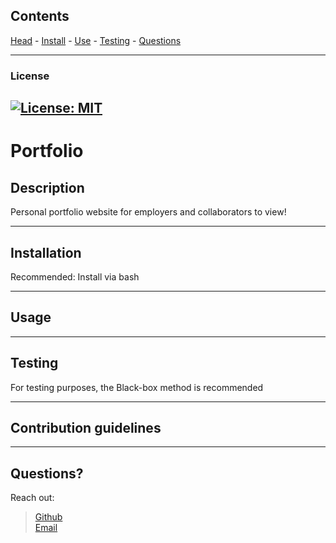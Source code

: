 Contents
---
 [Head](#head) - [Install](#install) - [Use](#usage) - [Testing](#testing) - [Questions](#questions)

  ---
 ### <a id='license'></a> License
[![License: MIT](https://img.shields.io/badge/License-MIT-yellow.svg)](https://opensource.org/licenses/MIT)
  ---

  # **Portfolio**

  ## Description

  Personal portfolio website for employers and collaborators to view!

  ---

  ## <a id="install"></a> Installation

  Recommended: Install via bash

  >    

  ---

  ## <a id="usage"></a> Usage

  

  ---

  ## <a id="testing"></a> Testing
 For testing purposes, the Black-box method is recommended


  ---

  ## Contribution guidelines

  

  ---

  ## <a id='questions'></a> Questions?
Reach out:
> [Github](https://github.com/Keaton-Brewster)  
[Email](mailto:keaton.brewster@gmail.com)
